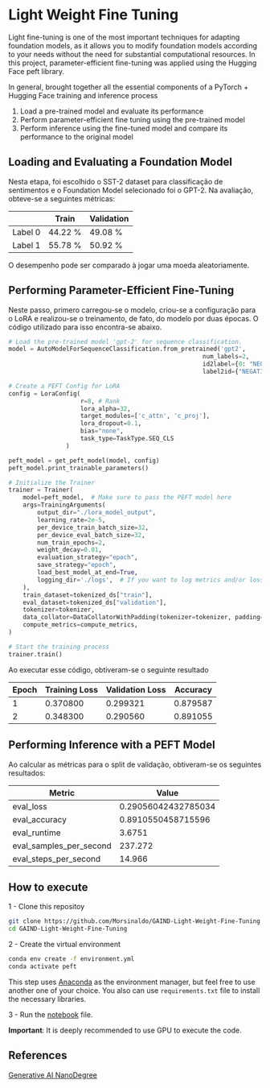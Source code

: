 # Light Weight Fine Tuning

Light fine-tuning is one of the most important techniques for adapting foundation models, as it allows you to modify foundation models according to your needs without the need for substantial computational resources. In this project, parameter-efficient fine-tuning was applied using the Hugging Face peft library.

In general, brought together all the essential components of a PyTorch + Hugging Face training and inference process
1. Load a pre-trained model and evaluate its performance
2. Perform parameter-efficient fine tuning using the pre-trained model
3. Perform inference using the fine-tuned model and compare its performance to the original model

## Loading and Evaluating a Foundation Model

Nesta etapa, foi escolhido o SST-2 dataset para classificação de sentimentos e o Foundation Model selecionado foi o GPT-2. Na avaliação, obteve-se a seguintes métricas:

|           | Train       | Validation  |
|-----------|-------------|-------------|
| Label 0   | 44.22 %     | 49.08 %     |
| Label 1   | 55.78 %     | 50.92 %     |

O desempenho pode ser comparado à jogar uma moeda aleatoriamente.

## Performing Parameter-Efficient Fine-Tuning

Neste passo, primero carregou-se o modelo, criou-se a configuração para o LoRA e realizou-se o treinamento, de fato, do modelo por duas épocas. O código utilizado para isso encontra-se abaixo.

```python
# Load the pre-trained model 'gpt-2' for sequence classification.
model = AutoModelForSequenceClassification.from_pretrained('gpt2',
                                                      num_labels=2,
                                                      id2label={0: "NEGATIVE", 1: "POSITIVE"},
                                                      label2id={"NEGATIVE": 0, "POSITIVE": 1})

# Create a PEFT Config for LoRA
config = LoraConfig(
                    r=8, # Rank
                    lora_alpha=32,
                    target_modules=['c_attn', 'c_proj'],
                    lora_dropout=0.1,
                    bias="none",
                    task_type=TaskType.SEQ_CLS
                )

peft_model = get_peft_model(model, config)
peft_model.print_trainable_parameters()

# Initialize the Trainer
trainer = Trainer(
    model=peft_model,  # Make sure to pass the PEFT model here
    args=TrainingArguments(
        output_dir="./lora_model_output",
        learning_rate=2e-5,
        per_device_train_batch_size=32,
        per_device_eval_batch_size=32,
        num_train_epochs=2,
        weight_decay=0.01,
        evaluation_strategy="epoch",
        save_strategy="epoch",
        load_best_model_at_end=True,
        logging_dir='./logs',  # If you want to log metrics and/or losses during training
    ),
    train_dataset=tokenized_ds["train"],
    eval_dataset=tokenized_ds["validation"],
    tokenizer=tokenizer,
    data_collator=DataCollatorWithPadding(tokenizer=tokenizer, padding=True, max_length=512),
    compute_metrics=compute_metrics,
)

# Start the training process
trainer.train()
```

Ao executar esse código, obtiveram-se o seguinte resultado

| Epoch | Training Loss | Validation Loss | Accuracy |
|-------|---------------|-----------------|----------|
| 1     | 0.370800      | 0.299321        | 0.879587 |
| 2     | 0.348300      | 0.290560        | 0.891055 |

## Performing Inference with a PEFT Model

Ao calcular as métricas para o split de validação, obtiveram-se os seguintes resultados:

| Metric           | Value                 |
|------------------|-----------------------|
| eval_loss        | 0.29056042432785034  |
| eval_accuracy    | 0.8910550458715596   |
| eval_runtime     | 3.6751                |
| eval_samples_per_second | 237.272        |
| eval_steps_per_second   | 14.966         |

## How to execute

1 - Clone this repositoy

```bash
git clone https://github.com/Morsinaldo/GAIND-Light-Weight-Fine-Tuning.git
cd GAIND-Light-Weight-Fine-Tuning
```

2 - Create the virtual environment

```bash
conda env create -f environment.yml
conda activate peft
```

This step uses [Anaconda](https://www.anaconda.com/) as the environment manager, but feel free to use another one of your choice. You also can use `requirements.txt` file to install the necessary libraries.

3 - Run the [notebook](./LightweightFineTuning.ipynb) file.

**Important**: It is deeply recommended to use GPU to execute the code.

## References

[Generative AI NanoDegree](https://www.udacity.com/enrollment/nd608/1.0.14)